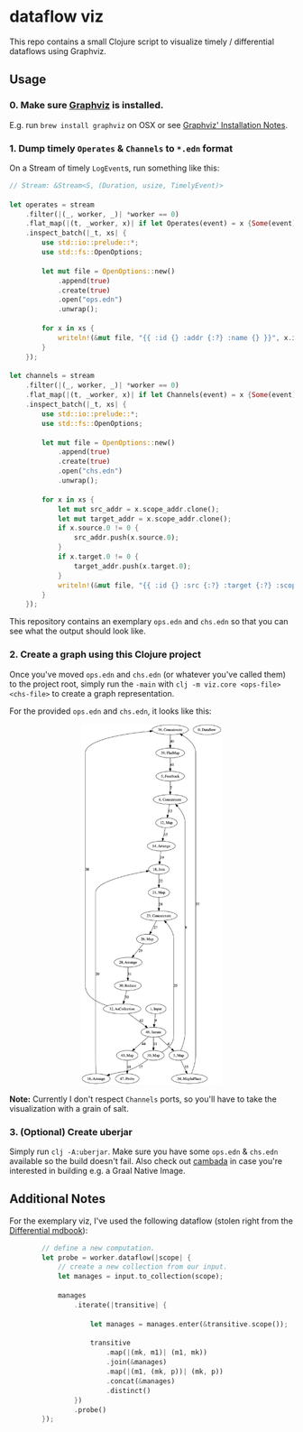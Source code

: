 # dataflow viz

This repo contains a small Clojure script to visualize timely / differential dataflows using Graphviz.

## Usage

### 0. Make sure [Graphviz](https://www.graphviz.org) is installed.

E.g. run `brew install graphviz` on OSX or see [Graphviz' Installation Notes](https://www.graphviz.org/download/).

### 1. Dump timely `Operates` & `Channels` to `*.edn` format

On a Stream of timely `LogEvent`s, run something like this:

```rust
// Stream: &Stream<S, (Duration, usize, TimelyEvent)>

let operates = stream
    .filter(|(_, worker, _)| *worker == 0)
    .flat_map(|(t, _worker, x)| if let Operates(event) = x {Some(event)} else {None})
    .inspect_batch(|_t, xs| {
        use std::io::prelude::*;
        use std::fs::OpenOptions;

        let mut file = OpenOptions::new()
            .append(true)
            .create(true)
            .open("ops.edn")
            .unwrap();

        for x in xs {
            writeln!(&mut file, "{{ :id {} :addr {:?} :name {} }}", x.id, x.addr, x.name).unwrap();
        }
    });

let channels = stream
    .filter(|(_, worker, _)| *worker == 0)
    .flat_map(|(t, _worker, x)| if let Channels(event) = x {Some(event)} else {None})
    .inspect_batch(|_t, xs| {
        use std::io::prelude::*;
        use std::fs::OpenOptions;

        let mut file = OpenOptions::new()
            .append(true)
            .create(true)
            .open("chs.edn")
            .unwrap();

        for x in xs {
            let mut src_addr = x.scope_addr.clone();
            let mut target_addr = x.scope_addr.clone();
            if x.source.0 != 0 {
                src_addr.push(x.source.0);
            }
            if x.target.0 != 0 {
                target_addr.push(x.target.0);
            }
            writeln!(&mut file, "{{ :id {} :src {:?} :target {:?} :scope {:?} }}", x.id, src_addr, target_addr, x.scope_addr).unwrap();
        }
    });
```

This repository contains an exemplary `ops.edn` and `chs.edn` so that you can see what the output should look like.

### 2. Create a graph using this Clojure project

Once you've moved `ops.edn` and `chs.edn` (or whatever you've called them) to the project root, simply run the `-main` with `clj -m viz.core <ops-file> <chs-file>` to create a graph representation.

For the provided `ops.edn` and `chs.edn`, it looks like this:

<p align="center">
  <img src="https://github.com/li1/dataflow-viz/raw/master/exemplary-graph.png" width="250">
</p>


**Note:** Currently I don't respect `Channels` ports, so you'll have to take the visualization with a grain of salt.

### 3. (Optional) Create uberjar

Simply run `clj -A:uberjar`. Make sure you have some `ops.edn` & `chs.edn` available so the build doesn't fail. Also check out [cambada](https://github.com/luchiniatwork/cambada) in case you're interested in building e.g. a Graal Native Image.

## Additional Notes

For the exemplary viz, I've used the following dataflow (stolen right from the [Differential mdbook](https://timelydataflow.github.io/differential-dataflow/)):

```rust
        // define a new computation.
        let probe = worker.dataflow(|scope| {
            // create a new collection from our input.
            let manages = input.to_collection(scope);

            manages
                .iterate(|transitive| {

                    let manages = manages.enter(&transitive.scope());

                    transitive
                        .map(|(mk, m1)| (m1, mk))
                        .join(&manages)
                        .map(|(m1, (mk, p))| (mk, p))
                        .concat(&manages)
                        .distinct()
                })
                .probe()
        });
```
